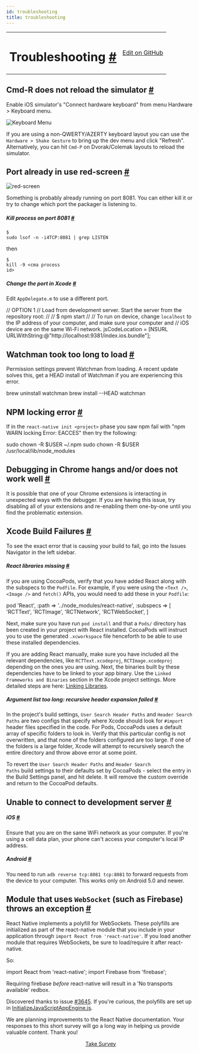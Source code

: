 ```yaml
---
id: troubleshooting
title: troubleshooting
---
```

<a id="content"></a><table width="100%"><tbody><tr><td><h1><a class="anchor" name="troubleshooting"></a>Troubleshooting <a class="hash-link" href="docs/troubleshooting.html#troubleshooting">#</a></h1></td><td style="text-align:right;"><a target="_blank" href="https://github.com/facebook/react-native/blob/0.27-stable/docs/Troubleshooting.md">Edit on GitHub</a></td></tr></tbody></table><div><h2><a class="anchor" name="cmd-r-does-not-reload-the-simulator"></a>Cmd-R does not reload the simulator <a class="hash-link" href="docs/troubleshooting.html#cmd-r-does-not-reload-the-simulator">#</a></h2><p>Enable iOS simulator's "Connect hardware keyboard" from menu Hardware &gt; Keyboard menu.</p><p><img src="https://cloud.githubusercontent.com/assets/1388454/6863127/03837824-d409-11e4-9251-e05bd31d978f.png" alt="Keyboard Menu"></p><p>If you are using a non-QWERTY/AZERTY keyboard layout you can use the <code>Hardware &gt; Shake Gesture</code> to bring up the dev menu and click "Refresh". Alternatively, you can hit <code>Cmd-P</code> on Dvorak/Colemak layouts to reload the simulator.</p><h2><a class="anchor" name="port-already-in-use-red-screen"></a>Port already in use red-screen <a class="hash-link" href="docs/troubleshooting.html#port-already-in-use-red-screen">#</a></h2><p><img src="https://cloud.githubusercontent.com/assets/602176/6857442/63fd4f0a-d3cc-11e4-871f-875b0c784611.png" alt="red-screen"></p><p>Something is probably already running on port 8081. You can either kill it or try to change which port the packager is listening to.</p><h5><a class="anchor" name="kill-process-on-port-8081"></a>Kill process on port 8081 <a class="hash-link" href="docs/troubleshooting.html#kill-process-on-port-8081">#</a></h5><p><code>$ sudo lsof -n -i4TCP:8081 | grep LISTEN</code></p><p>then</p><p><code>$ kill -9 &lt;cma process id&gt;</code></p><h5><a class="anchor" name="change-the-port-in-xcode"></a>Change the port in Xcode <a class="hash-link" href="docs/troubleshooting.html#change-the-port-in-xcode">#</a></h5><p>Edit <code>AppDelegate.m</code> to use a different port.</p><div class="prism language-javascript"> <span class="token comment" spellcheck="true"> // OPTION 1
</span> <span class="token comment" spellcheck="true"> // Load from development server. Start the server from the repository root:
</span> <span class="token comment" spellcheck="true"> //
</span> <span class="token comment" spellcheck="true"> // $ npm start
</span> <span class="token comment" spellcheck="true"> //
</span> <span class="token comment" spellcheck="true"> // To run on device, change `localhost` to the IP address of your computer, and make sure your computer and
</span> <span class="token comment" spellcheck="true"> // iOS device are on the same Wi-Fi network.
</span>  jsCodeLocation <span class="token operator">=</span> <span class="token punctuation">[</span>NSURL URLWithString<span class="token punctuation">:</span>@<span class="token string">"http://localhost:9381/index.ios.bundle"</span><span class="token punctuation">]</span><span class="token punctuation">;</span></div><h2><a class="anchor" name="watchman-took-too-long-to-load"></a>Watchman took too long to load <a class="hash-link" href="docs/troubleshooting.html#watchman-took-too-long-to-load">#</a></h2><p>Permission settings prevent Watchman from loading. A recent update solves this, get a HEAD install of Watchman if you are experiencing this error.</p><div class="prism language-javascript">brew uninstall watchman
brew install <span class="token operator">--</span>HEAD watchman</div><h2><a class="anchor" name="npm-locking-error"></a>NPM locking error <a class="hash-link" href="docs/troubleshooting.html#npm-locking-error">#</a></h2><p>If in the <code>react-native init &lt;project&gt;</code> phase you saw npm fail with "npm WARN locking Error: EACCES" then try the following:</p><div class="prism language-javascript">sudo chown <span class="token operator">-</span>R $USER <span class="token operator">~</span><span class="token operator">/</span><span class="token punctuation">.</span>npm
sudo chown <span class="token operator">-</span>R $USER <span class="token operator">/</span>usr<span class="token operator">/</span>local<span class="token operator">/</span>lib<span class="token operator">/</span>node_modules</div><h2><a class="anchor" name="debugging-in-chrome-hangs-and-or-does-not-work-well"></a>Debugging in Chrome hangs and/or does not work well <a class="hash-link" href="docs/troubleshooting.html#debugging-in-chrome-hangs-and-or-does-not-work-well">#</a></h2><p>It is possible that one of your Chrome extensions is interacting in unexpected ways with the debugger. If you are having this issue, try disabling all of your extensions and re-enabling them one-by-one until you find the problematic extension.</p><h2><a class="anchor" name="xcode-build-failures"></a>Xcode Build Failures <a class="hash-link" href="docs/troubleshooting.html#xcode-build-failures">#</a></h2><p>To see the exact error that is causing your build to fail, go into the Issues Navigator in the left sidebar.</p><h5><a class="anchor" name="react-libraries-missing"></a>React libraries missing <a class="hash-link" href="docs/troubleshooting.html#react-libraries-missing">#</a></h5><p>If you are using CocoaPods, verify that you have added React along with the subspecs to the <code>Podfile</code>. For example, if you were using the <code>&lt;Text /&gt;</code>, <code>&lt;Image /&gt;</code> and <code>fetch()</code> APIs, you would need to add these in your <code>Podfile</code>:</p><div class="prism language-javascript">pod <span class="token string">'React'</span><span class="token punctuation">,</span> <span class="token punctuation">:</span>path <span class="token operator">=</span><span class="token operator">&gt;</span> <span class="token string">'../node_modules/react-native'</span><span class="token punctuation">,</span> <span class="token punctuation">:</span>subspecs <span class="token operator">=</span><span class="token operator">&gt;</span> <span class="token punctuation">[</span>
  <span class="token string">'RCTText'</span><span class="token punctuation">,</span>
  <span class="token string">'RCTImage'</span><span class="token punctuation">,</span>
  <span class="token string">'RCTNetwork'</span><span class="token punctuation">,</span>
  <span class="token string">'RCTWebSocket'</span><span class="token punctuation">,</span>
<span class="token punctuation">]</span></div><p>Next, make sure you have run <code>pod install</code> and that a <code>Pods/</code> directory has been created in your project with React installed. CocoaPods will instruct you to use the generated <code>.xcworkspace</code> file henceforth to be able to use these installed dependencies.</p><p>If you are adding React manually, make sure you have included all the relevant dependencies, like <code>RCTText.xcodeproj</code>, <code>RCTImage.xcodeproj</code> depending on the ones you are using. Next, the binaries built by these dependencies have to be linked to your app binary. Use the <code>Linked Frameworks and Binaries</code> section in the Xcode project settings. More detailed steps are here: <a href="docs/linking-libraries-ios.html#content" target="_blank">Linking Libraries</a>.</p><h5><a class="anchor" name="argument-list-too-long-recursive-header-expansion-failed"></a>Argument list too long: recursive header expansion failed <a class="hash-link" href="docs/troubleshooting.html#argument-list-too-long-recursive-header-expansion-failed">#</a></h5><p>In the project's build settings, <code>User Search Header Paths</code> and <code>Header Search Paths</code> are two configs that specify where Xcode should look for <code>#import</code> header files specified in the code. For Pods, CocoaPods uses a default array of specific folders to look in. Verify that this particular config is not overwritten, and that none of the folders configured are too large. If one of the folders is a large folder, Xcode will attempt to recursively search the entire directory and throw above error at some point.</p><p>To revert the <code>User Search Header Paths</code> and <code>Header Search Paths</code> build settings to their defaults set by CocoaPods - select the entry in the Build Settings panel, and hit delete. It will remove the custom override and return to the CocoaPod defaults.</p><h2><a class="anchor" name="unable-to-connect-to-development-server"></a>Unable to connect to development server <a class="hash-link" href="docs/troubleshooting.html#unable-to-connect-to-development-server">#</a></h2><h5><a class="anchor" name="ios"></a>iOS <a class="hash-link" href="docs/troubleshooting.html#ios">#</a></h5><p>Ensure that you are on the same WiFi network as your computer. If you're using a cell data plan, your phone can't access your computer's local IP address.</p><h5><a class="anchor" name="android"></a>Android <a class="hash-link" href="docs/troubleshooting.html#android">#</a></h5><p>You need to run <code>adb reverse tcp:8081 tcp:8081</code> to forward requests from the device to your computer. This works only on Android 5.0 and newer.</p><h2><a class="anchor" name="module-that-uses-websocket-such-as-firebase-throws-an-exception"></a>Module that uses <code>WebSocket</code> (such as Firebase) throws an exception <a class="hash-link" href="docs/troubleshooting.html#module-that-uses-websocket-such-as-firebase-throws-an-exception">#</a></h2><p>React Native implements a polyfill for WebSockets. These polyfills are initialized as part of the react-native module that you include in your application through <code>import React from 'react-native'</code>. If you load another module that requires WebSockets, be sure to load/require it after react-native.</p><p>So:</p><div class="prism language-javascript">import React from <span class="token string">'react-native'</span><span class="token punctuation">;</span>
import Firebase from <span class="token string">'firebase'</span><span class="token punctuation">;</span></div><p>Requiring firebase <em>before</em> react-native will result in a 'No transports available' redbox.</p><p>Discovered thanks to issue <a href="https://github.com/facebook/react-native/issues/3645" target="_blank">#3645</a>. If you're curious, the polyfills are set up in <a href="https://github.com/facebook/react-native/blob/master/Libraries/JavaScriptAppEngine/Initialization/InitializeJavaScriptAppEngine.js" target="_blank">InitializeJavaScriptAppEngine.js</a>.</p></div><div class="docs-prevnext"></div><div class="survey"><div class="survey-image"></div><p>We are planning improvements to the React Native documentation. Your responses to this short survey will go a long way in helping us provide valuable content. Thank you!</p><center><a class="button" href="https://www.facebook.com/survey?oid=681969738611332">Take Survey</a></center></div>